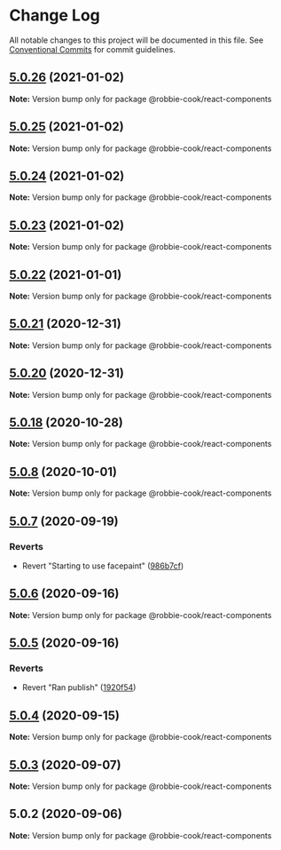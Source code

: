 # Change Log

All notable changes to this project will be documented in this file.
See [Conventional Commits](https://conventionalcommits.org) for commit guidelines.

## [5.0.26](https://github.com/Robbie-Cook/gatsby-sites/tree/master/packages/react-components/compare/@robbie-cook/react-components@5.0.25...@robbie-cook/react-components@5.0.26) (2021-01-02)

**Note:** Version bump only for package @robbie-cook/react-components





## [5.0.25](https://github.com/Robbie-Cook/gatsby-sites/tree/master/packages/react-components/compare/@robbie-cook/react-components@5.0.23...@robbie-cook/react-components@5.0.25) (2021-01-02)

**Note:** Version bump only for package @robbie-cook/react-components





## [5.0.24](https://github.com/Robbie-Cook/gatsby-sites/tree/master/packages/react-components/compare/@robbie-cook/react-components@5.0.23...@robbie-cook/react-components@5.0.24) (2021-01-02)

**Note:** Version bump only for package @robbie-cook/react-components





## [5.0.23](https://github.com/Robbie-Cook/gatsby-sites/tree/master/packages/react-components/compare/@robbie-cook/react-components@5.0.22...@robbie-cook/react-components@5.0.23) (2021-01-02)

**Note:** Version bump only for package @robbie-cook/react-components





## [5.0.22](https://github.com/Robbie-Cook/gatsby-sites/tree/master/packages/react-components/compare/@robbie-cook/react-components@5.0.21...@robbie-cook/react-components@5.0.22) (2021-01-01)

**Note:** Version bump only for package @robbie-cook/react-components





## [5.0.21](https://github.com/Robbie-Cook/gatsby-sites/tree/master/packages/react-components/compare/@robbie-cook/react-components@5.0.20...@robbie-cook/react-components@5.0.21) (2020-12-31)

**Note:** Version bump only for package @robbie-cook/react-components





## [5.0.20](https://github.com/Robbie-Cook/gatsby-sites/tree/master/packages/react-components/compare/@robbie-cook/react-components@5.0.18...@robbie-cook/react-components@5.0.20) (2020-12-31)

**Note:** Version bump only for package @robbie-cook/react-components





## [5.0.18](https://github.com/Robbie-Cook/gatsby-sites/tree/master/packages/react-components/compare/@robbie-cook/react-components@5.0.8...@robbie-cook/react-components@5.0.18) (2020-10-28)

**Note:** Version bump only for package @robbie-cook/react-components





## [5.0.8](https://github.com/Robbie-Cook/gatsby-sites/compare/@robbie-cook/react-components@5.0.7...@robbie-cook/react-components@5.0.8) (2020-10-01)

**Note:** Version bump only for package @robbie-cook/react-components





## [5.0.7](https://github.com/Robbie-Cook/gatsby-sites/compare/@robbie-cook/react-components@5.0.6...@robbie-cook/react-components@5.0.7) (2020-09-19)


### Reverts

* Revert "Starting to use facepaint" ([986b7cf](https://github.com/Robbie-Cook/gatsby-sites/commit/986b7cf5036124c0bdf6beda2cb9d38f6aff9184))





## [5.0.6](https://github.com/Robbie-Cook/gatsby-sites/compare/@robbie-cook/react-components@5.0.5...@robbie-cook/react-components@5.0.6) (2020-09-16)

**Note:** Version bump only for package @robbie-cook/react-components





## [5.0.5](https://github.com/Robbie-Cook/gatsby-sites/compare/@robbie-cook/react-components@5.0.4...@robbie-cook/react-components@5.0.5) (2020-09-16)


### Reverts

* Revert "Ran publish" ([1920f54](https://github.com/Robbie-Cook/gatsby-sites/commit/1920f547267b92496c9409d4188a9540d468e789))





## [5.0.4](https://github.com/Robbie-Cook/gatsby-sites/compare/@robbie-cook/react-components@5.0.3...@robbie-cook/react-components@5.0.4) (2020-09-15)

**Note:** Version bump only for package @robbie-cook/react-components





## [5.0.3](https://github.com/Robbie-Cook/gatsby-sites/compare/@robbie-cook/react-components@5.0.2...@robbie-cook/react-components@5.0.3) (2020-09-07)

**Note:** Version bump only for package @robbie-cook/react-components





## 5.0.2 (2020-09-06)

**Note:** Version bump only for package @robbie-cook/react-components

